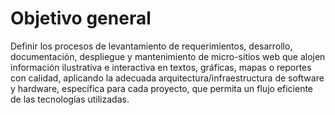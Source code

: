 # Objetivo general

Definir los procesos de levantamiento de requerimientos, desarrollo, documentación, despliegue y mantenimiento de micro-sitios web que alojen información ilustrativa e interactiva en textos, gráficas, mapas o reportes con calidad, aplicando la adecuada arquitectura/infraestructura de software y hardware, específica para cada proyecto, que permita un flujo eficiente de las tecnologías utilizadas.
